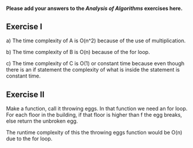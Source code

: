 #### Please add your answers to the ***Analysis of  Algorithms*** exercises here.

## Exercise I

a) The time complexity of A is O(n^2) because of the use of multiplication.  


b) The time complexity of B is O(n) because of the for loop.


c) The time complexity of C is O(1) or constant time because even though there is an if statement the complexity of what is inside the statement is constant time. 

## Exercise II

Make a function, call it throwing eggs. 
In that function we need an for loop. For each floor in the building, if that floor is higher than f the egg breaks, else return the unbroken egg. 

The runtime complexity of this the throwing eggs function would be O(n) due to the for loop. 
